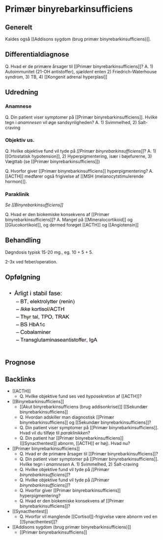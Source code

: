 # Primær binyrebarkinsufficiens
## Generelt
Kaldes også [[Addisons sygdom (brug primær binyrebarkinsufficiens)]].  

## Differentialdiagnose
Q. Hvad er de primære årsager til [[Primær binyrebarkinsufficiens]]?
A. 1) Autoimmunitet (21-OH antistoffer), *sjældent* enten 2) Friedrich-Waterhouse syndrom, 3) TB, 4) [[Kongenit adrenal hyperplasi]]

## Udredning

### Anamnese
Q. Din patient viser symptomer på [[Primær binyrebarkinsufficiens]]. Hvilke tegn i *anamnesen*
vil øge sandsynligheden? 
A. 1) Svimmelhed, 2) Salt-craving

### Objektiv us.
Q. Hvilke objektive fund vil tyde på *[[Primær binyrebarkinsufficiens]]*? 
A. 1) [[Ortostatisk hypotension]], 2) Hyperpigmentering, især i bøjefurerne, 3) Vægttab (se [[Primær binyrebarkinsufficiens]])

Q. Hvorfor giver [[Primær binyrebarkinsufficiens]] hyperpigmentering?
A. [[ACTH]] medfører også frigivelse af [[MSH (melanocytstimulerende hormon)]].

### Paraklinik
*Se [[Binyrebarkinsufficiens]]*

Q. Hvad er den biokemiske konsekvens af [[Primær binyrebarkinsufficiens]]?
A. Mangel på [[Mineralocortikoid]] og [[Glucokortikoid]], og dermed forøget [[ACTH]] og [[Angiotensin]]

## Behandling
Døgndosis typisk 15-20 mg., eg. 10 + 5 + 5. 

2-3x ved feber/operation. 

## Opfølgning
![](BearImages/06D68656-12F3-4176-B87B-1DD37A8717FB-1012-000004ECD38E59F7/2787BF5D-E9E8-46DE-8D52-AC9BBA3B0BDE.png)

## Prognose



## Backlinks
* [[ACTH]]
	* Q. Hvilke objektive fund ses ved *hypo*sekretion af [[ACTH]]? 
* [[Binyrebarkinsufficiens]]
	* [[Akut binyrebarkinsufficiens (brug addisonkrise)]]
[[Sekundær binyrebarkinsufficiens]]
	* Q. Hvordan adskiller man diagnostisk [[Primær binyrebarkinsufficiens]] og [[Sekundær binyrebarkinsufficiens]]?
	* Q. Din patient viser symptomer på [[Primær binyrebarkinsufficiens]]. Hvad vil du tilføje til *paraklinikken*? 
	* Q. Din patient har [[Primær binyrebarkinsufficiens]] ([[Synacthentest]] abnorm, [[ACTH]] er høj). Hvad nu?
* [[Primær binyrebarkinsufficiens]]
	* Q. Hvad er de primære årsager til [[Primær binyrebarkinsufficiens]]?
	* Q. Din patient viser symptomer på [[Primær binyrebarkinsufficiens]]. Hvilke tegn i *anamnesen*
A. 1) Svimmelhed, 2) Salt-craving
	* Q. Hvilke objektive fund vil tyde på *[[Primær binyrebarkinsufficiens]]*? 
	* Q. Hvilke objektive fund vil tyde på *[[Primær binyrebarkinsufficiens]]*? 
	* Q. Hvorfor giver [[Primær binyrebarkinsufficiens]] hyperpigmentering?
	* Q. Hvad er den biokemiske konsekvens af [[Primær binyrebarkinsufficiens]]?
* [[Synacthentest]]
	* Q. Hvorfor vil manglende [[Cortisol]]-frigivelse være abnorm ved en [[Synacthentest]]?
* [[Addisons sygdom (brug primær binyrebarkinsufficiens)]]
	* [[Primær binyrebarkinsufficiens]]

<!-- #anki/tag/med/Endocrinology #anki/deck/Medicine -->

<!-- {BearID:D67521C4-CDF7-406C-BE8A-E314674BF1C1-21575-0000324725E1C66B} -->
